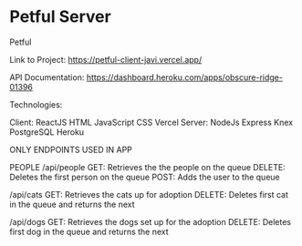 # Petful Server

Petful

Link to Project:   https://petful-client-javi.vercel.app/

API Documentation: https://dashboard.heroku.com/apps/obscure-ridge-01396


Technologies: 

Client: ReactJS HTML JavaScript CSS Vercel
Server: NodeJs Express Knex PostgreSQL Heroku 

ONLY ENDPOINTS USED IN APP

PEOPLE
/api/people
GET: Retrieves the the people on the queue 
DELETE: Deletes the first person on the queue
POST: Adds the user to the queue

/api/cats 
GET: Retrieves the cats up for adoption 
DELETE: Deletes first cat in the queue and returns the next 

/api/dogs 
GET: Retrieves the dogs set up for the adoption 
DELETE: Deletes first dog in the queue and returns the next 


